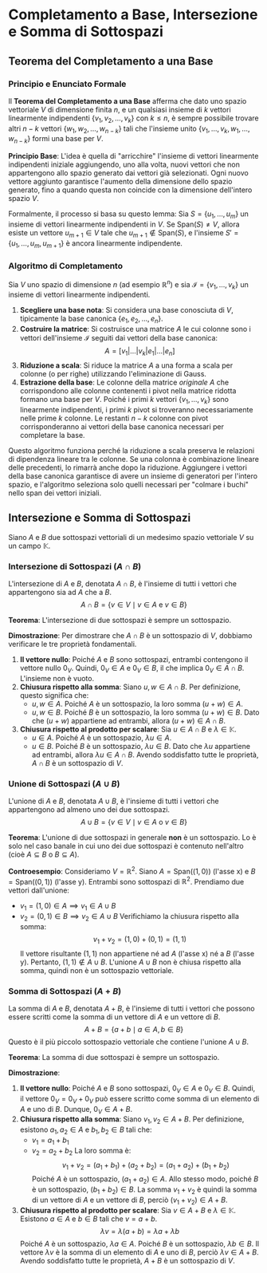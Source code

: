 # Completamento a Base, Intersezione e Somma di Sottospazi

## Teorema del Completamento a una Base

### Principio e Enunciato Formale

Il **Teorema del Completamento a una Base** afferma che dato uno spazio vettoriale $V$ di dimensione finita $n$, e un qualsiasi insieme di $k$ vettori linearmente indipendenti $\{v_1, v_2, \dots, v_k\}$ con $k \le n$, è sempre possibile trovare altri $n-k$ vettori $\{w_1, w_2, \dots, w_{n-k}\}$ tali che l'insieme unito $\{v_1, \dots, v_k, w_1, \dots, w_{n-k}\}$ formi una base per $V$.

**Principio Base**: L'idea è quella di "arricchire" l'insieme di vettori linearmente indipendenti iniziale aggiungendo, uno alla volta, nuovi vettori che non appartengono allo spazio generato dai vettori già selezionati. Ogni nuovo vettore aggiunto garantisce l'aumento della dimensione dello spazio generato, fino a quando questa non coincide con la dimensione dell'intero spazio $V$.

Formalmente, il processo si basa su questo lemma:
Sia $S = \{u_1, \dots, u_m\}$ un insieme di vettori linearmente indipendenti in $V$. Se $\text{Span}(S) \neq V$, allora esiste un vettore $u_{m+1} \in V$ tale che $u_{m+1} \notin \text{Span}(S)$, e l'insieme $S' = \{u_1, \dots, u_m, u_{m+1}\}$ è ancora linearmente indipendente.

### Algoritmo di Completamento

Sia $V$ uno spazio di dimensione $n$ (ad esempio $\mathbb{R}^n$) e sia $\mathcal{I} = \{v_1, \dots, v_k\}$ un insieme di vettori linearmente indipendenti.

1.  **Scegliere una base nota**: Si considera una base conosciuta di $V$, tipicamente la base canonica $\{e_1, e_2, \dots, e_n\}$.
2.  **Costruire la matrice**: Si costruisce una matrice $A$ le cui colonne sono i vettori dell'insieme $\mathcal{I}$ seguiti dai vettori della base canonica:
    $$ A = [v_1 | \dots | v_k | e_1 | \dots | e_n] $$
3.  **Riduzione a scala**: Si riduce la matrice $A$ a una forma a scala per colonne (o per righe) utilizzando l'eliminazione di Gauss.
4.  **Estrazione della base**: Le colonne della matrice *originale* $A$ che corrispondono alle colonne contenenti i pivot nella matrice ridotta formano una base per $V$. Poiché i primi $k$ vettori $\{v_1, \dots, v_k\}$ sono linearmente indipendenti, i primi $k$ pivot si troveranno necessariamente nelle prime $k$ colonne. Le restanti $n-k$ colonne con pivot corrisponderanno ai vettori della base canonica necessari per completare la base.

Questo algoritmo funziona perché la riduzione a scala preserva le relazioni di dipendenza lineare tra le colonne. Se una colonna è combinazione lineare delle precedenti, lo rimarrà anche dopo la riduzione. Aggiungere i vettori della base canonica garantisce di avere un insieme di generatori per l'intero spazio, e l'algoritmo seleziona solo quelli necessari per "colmare i buchi" nello span dei vettori iniziali.

## Intersezione e Somma di Sottospazi

Siano $A$ e $B$ due sottospazi vettoriali di un medesimo spazio vettoriale $V$ su un campo $\mathbb{K}$.

### Intersezione di Sottospazi ($A \cap B$)

L'intersezione di $A$ e $B$, denotata $A \cap B$, è l'insieme di tutti i vettori che appartengono sia ad $A$ che a $B$.
$$ A \cap B = \{ v \in V \mid v \in A \text{ e } v \in B \} $$

**Teorema**: L'intersezione di due sottospazi è sempre un sottospazio.

**Dimostrazione**: Per dimostrare che $A \cap B$ è un sottospazio di $V$, dobbiamo verificare le tre proprietà fondamentali.
1.  **Il vettore nullo**: Poiché $A$ e $B$ sono sottospazi, entrambi contengono il vettore nullo $0_V$. Quindi, $0_V \in A$ e $0_V \in B$, il che implica $0_V \in A \cap B$. L'insieme non è vuoto.
2.  **Chiusura rispetto alla somma**: Siano $u, w \in A \cap B$. Per definizione, questo significa che:
    * $u, w \in A$. Poiché $A$ è un sottospazio, la loro somma $(u+w) \in A$.
    * $u, w \in B$. Poiché $B$ è un sottospazio, la loro somma $(u+w) \in B$.
    Dato che $(u+w)$ appartiene ad entrambi, allora $(u+w) \in A \cap B$.
3.  **Chiusura rispetto al prodotto per scalare**: Sia $u \in A \cap B$ e $\lambda \in \mathbb{K}$.
    * $u \in A$. Poiché $A$ è un sottospazio, $\lambda u \in A$.
    * $u \in B$. Poiché $B$ è un sottospazio, $\lambda u \in B$.
    Dato che $\lambda u$ appartiene ad entrambi, allora $\lambda u \in A \cap B$.
Avendo soddisfatto tutte le proprietà, $A \cap B$ è un sottospazio di $V$.

### Unione di Sottospazi ($A \cup B$)

L'unione di $A$ e $B$, denotata $A \cup B$, è l'insieme di tutti i vettori che appartengono ad almeno uno dei due sottospazi.
$$ A \cup B = \{ v \in V \mid v \in A \text{ o } v \in B \} $$

**Teorema**: L'unione di due sottospazi in generale **non** è un sottospazio.
Lo è solo nel caso banale in cui uno dei due sottospazi è contenuto nell'altro (cioè $A \subseteq B$ o $B \subseteq A$).

**Controesempio**: Consideriamo $V = \mathbb{R}^2$. Siano $A = \text{Span}((1,0))$ (l'asse x) e $B = \text{Span}((0,1))$ (l'asse y). Entrambi sono sottospazi di $\mathbb{R}^2$.
Prendiamo due vettori dall'unione:
* $v_1 = (1,0) \in A \implies v_1 \in A \cup B$
* $v_2 = (0,1) \in B \implies v_2 \in A \cup B$
Verifichiamo la chiusura rispetto alla somma:
$$ v_1 + v_2 = (1,0) + (0,1) = (1,1) $$
Il vettore risultante $(1,1)$ non appartiene né ad $A$ (l'asse x) né a $B$ (l'asse y). Pertanto, $(1,1) \notin A \cup B$.
L'unione $A \cup B$ non è chiusa rispetto alla somma, quindi non è un sottospazio vettoriale.

### Somma di Sottospazi ($A+B$)

La somma di $A$ e $B$, denotata $A+B$, è l'insieme di tutti i vettori che possono essere scritti come la somma di un vettore di $A$ e un vettore di $B$.
$$ A+B = \{ a+b \mid a \in A, b \in B \} $$
Questo è il più piccolo sottospazio vettoriale che contiene l'unione $A \cup B$.

**Teorema**: La somma di due sottospazi è sempre un sottospazio.

**Dimostrazione**:
1.  **Il vettore nullo**: Poiché $A$ e $B$ sono sottospazi, $0_V \in A$ e $0_V \in B$. Quindi, il vettore $0_V = 0_V + 0_V$ può essere scritto come somma di un elemento di $A$ e uno di $B$. Dunque, $0_V \in A+B$.
2.  **Chiusura rispetto alla somma**: Siano $v_1, v_2 \in A+B$. Per definizione, esistono $a_1, a_2 \in A$ e $b_1, b_2 \in B$ tali che:
    * $v_1 = a_1 + b_1$
    * $v_2 = a_2 + b_2$
    La loro somma è:
    $$ v_1 + v_2 = (a_1 + b_1) + (a_2 + b_2) = (a_1+a_2) + (b_1+b_2) $$
    Poiché $A$ è un sottospazio, $(a_1+a_2) \in A$. Allo stesso modo, poiché $B$ è un sottospazio, $(b_1+b_2) \in B$.
    La somma $v_1+v_2$ è quindi la somma di un vettore di $A$ e un vettore di $B$, perciò $(v_1+v_2) \in A+B$.
3.  **Chiusura rispetto al prodotto per scalare**: Sia $v \in A+B$ e $\lambda \in \mathbb{K}$. Esistono $a \in A$ e $b \in B$ tali che $v = a+b$.
    $$ \lambda v = \lambda(a+b) = \lambda a + \lambda b $$
    Poiché $A$ è un sottospazio, $\lambda a \in A$. Poiché $B$ è un sottospazio, $\lambda b \in B$.
    Il vettore $\lambda v$ è la somma di un elemento di $A$ e uno di $B$, perciò $\lambda v \in A+B$.
Avendo soddisfatto tutte le proprietà, $A+B$ è un sottospazio di $V$.